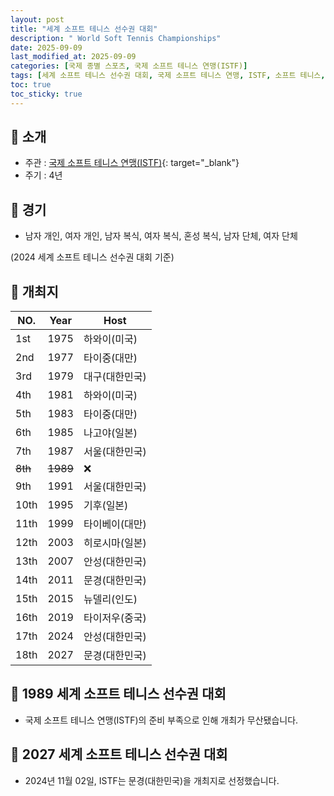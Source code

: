 ```yaml
---
layout: post
title: "세계 소프트 테니스 선수권 대회"
description: " World Soft Tennis Championships"
date: 2025-09-09
last_modified_at: 2025-09-09
categories: [국제 종별 스포츠, 국제 소프트 테니스 연맹(ISTF)]
tags: [세계 소프트 테니스 선수권 대회, 국제 소프트 테니스 연맹, ISTF, 소프트 테니스, 정구]
toc: true
toc_sticky: true
---
```

## 📜 소개
* 주관 : [국제 소프트 테니스 연맹(ISTF)](https://softtennis-istf.com/){: target="_blank"}
* 주기 : 4년

## 📜 경기
* 남자 개인, 여자 개인, 남자 복식, 여자 복식, 혼성 복식, 남자 단체, 여자 단체

(2024 세계 소프트 테니스 선수권 대회 기준)

## 📜 개최지

<html>
    <head>
        <meta charset="UTF-8">
    </head>
    <body>
        <table>
            <thead>
                <tr class="header-row">
                    <th class="col-no">NO.</th>
                    <th class="col-year">Year</th>
                    <th class="col-host">Host</th>
                </tr>
            </thead>
            <tbody>
                <tr>
                    <td>1st</td>
                    <td>1975</td>
                    <td>하와이(미국)</td>
                </tr>
                <tr>
                    <td>2nd</td>
                    <td>1977</td>
                    <td>타이중(대만)</td>
                </tr>
                <tr class="korea-host-bg">
                    <td><span class="korea-host">3rd</span></td>
                    <td><span class="korea-host">1979</span></td>
                    <td><span class="korea-host">대구(대한민국)</span></td>
                </tr>
                <tr>
                    <td>4th</td>
                    <td>1981</td>
                    <td>하와이(미국)</td>
                </tr>
                <tr>
                    <td>5th</td>
                    <td>1983</td>
                    <td>타이중(대만)</td>
                </tr>
                <tr>
                    <td>6th</td>
                    <td>1985</td>
                    <td>나고야(일본)</td>
                </tr>
                <tr class="korea-host-bg">
                    <td><span class="korea-host">7th</span></td>
                    <td><span class="korea-host">1987</span></td>
                    <td><span class="korea-host">서울(대한민국)</span></td>
                </tr>
                <tr>
                    <td><del>8th</del></td>
                    <td><del>1989</del></td>
                    <td>❌</td>
                </tr>
                <tr class="korea-host-bg">
                    <td><span class="korea-host">9th</span></td>
                    <td><span class="korea-host">1991</span></td>
                    <td><span class="korea-host">서울(대한민국)</span></td>
                </tr>
                <tr>
                    <td>10th</td>
                    <td>1995</td>
                    <td>기후(일본)</td>
                </tr>
                <tr>
                    <td>11th</td>
                    <td>1999</td>
                    <td>타이베이(대만)</td>
                </tr>
                <tr>
                    <td>12th</td>
                    <td>2003</td>
                    <td>히로시마(일본)</td>
                </tr>
                <tr class="korea-host-bg">
                    <td><span class="korea-host">13th</span></td>
                    <td><span class="korea-host">2007</span></td>
                    <td><span class="korea-host">안성(대한민국)</span></td>
                </tr>
                <tr class="korea-host-bg">
                    <td><span class="korea-host">14th</span></td>
                    <td><span class="korea-host">2011</span></td>
                    <td><span class="korea-host">문경(대한민국)</span></td>
                </tr>
                <tr>
                    <td>15th</td>
                    <td>2015</td>
                    <td>뉴델리(인도)</td>
                </tr>
                <tr>
                    <td>16th</td>
                    <td>2019</td>
                    <td>타이저우(중국)</td>
                </tr>
                <tr class="korea-host-bg">
                    <td><span class="korea-host">17th</span></td>
                    <td><span class="korea-host">2024</span></td>
                    <td><span class="korea-host">안성(대한민국)</span></td>
                </tr>
                <tr class="korea-host-bg">
                    <td><span class="korea-host">18th</span></td>
                    <td><span class="korea-host">2027</span></td>
                    <td><span class="korea-host">문경(대한민국)</span></td>
                </tr>
            </tbody>
        </table>
    </body>
</html>

## 📜 1989 세계 소프트 테니스 선수권 대회
* 국제 소프트 테니스 연맹(ISTF)의 준비 부족으로 인해 개최가 무산됐습니다.

## 📜 2027 세계 소프트 테니스 선수권 대회
* 2024년 11월 02일, ISTF는 <span class="korea-host">문경(대한민국)</span>을 개최지로 선정했습니다.
